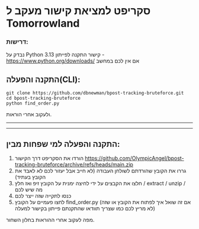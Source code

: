 # סקריפט למציאת קישור מעקב ל Tomorrowland

### דרישות:
נבדק על Python 3.13
קישור התקנה לפייתון - https://www.python.org/downloads/ אם אין לכם במחשב

## התקנה והפעלה(CLI):
```
git clone https://github.com/dbnewman/bpost-tracking-bruteforce.git
cd bpost-tracking-bruteforce
python find_order.py
```
ולעקוב אחרי הוראות.

---
---

## התקנה והפעלה למי שפחות מבין:
1. הורדו את הסקריפט דרך הקישור https://github.com/OlympicAngel/bpost-tracking-bruteforce/archive/refs/heads/main.zip
2. גררו את הקובץ שהורדתם לשולחן העבודה (לא חייב אבל יעזור לכם לא לאבד את הקובץ בעתיד)
3. חלצו את הקבצים על ידי לחיצה ימנית על הקובץ זיפ ואז חלץ / extract / unzip / מה שיש לכם
4. כנסו לתקייה שזה ייצר לכם
5. לחצו פעמיים על הקובץ find_order.py
(אם זה שואל איך לפתוח את הקובץ או שזה לא מריץ לכם כמו שצריך תוודאו שהתקנתם פייתון בקישור למעלה)

מפה לעקוב אחרי ההוראות בחלון השחור.
